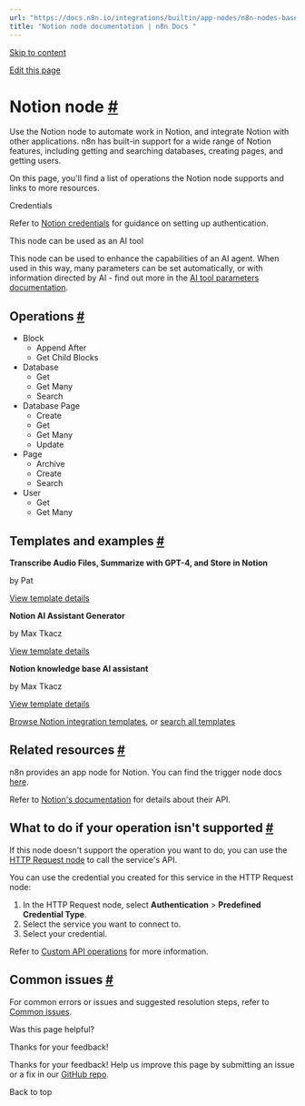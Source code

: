 ```yaml
---
url: "https://docs.n8n.io/integrations/builtin/app-nodes/n8n-nodes-base.notion/"
title: "Notion node documentation | n8n Docs "
---
```


[Skip to content](https://docs.n8n.io/integrations/builtin/app-nodes/n8n-nodes-base.notion/#notion-node)

[Edit this page](https://github.com/n8n-io/n8n-docs/edit/main/docs/integrations/builtin/app-nodes/n8n-nodes-base.notion/index.md "Edit this page")

# Notion node [\#](https://docs.n8n.io/integrations/builtin/app-nodes/n8n-nodes-base.notion/\#notion-node "Permanent link")

Use the Notion node to automate work in Notion, and integrate Notion with other applications. n8n has built-in support for a wide range of Notion features, including getting and searching databases, creating pages, and getting users.

On this page, you'll find a list of operations the Notion node supports and links to more resources.

Credentials

Refer to [Notion credentials](https://docs.n8n.io/integrations/builtin/credentials/notion/) for guidance on setting up authentication.

This node can be used as an AI tool

This node can be used to enhance the capabilities of an AI agent. When used in this way, many parameters can be set automatically, or with information directed by AI - find out more in the [AI tool parameters documentation](https://docs.n8n.io/advanced-ai/examples/using-the-fromai-function/).

## Operations [\#](https://docs.n8n.io/integrations/builtin/app-nodes/n8n-nodes-base.notion/\#operations "Permanent link")

- Block
  - Append After
  - Get Child Blocks
- Database
  - Get
  - Get Many
  - Search
- Database Page
  - Create
  - Get
  - Get Many
  - Update
- Page
  - Archive
  - Create
  - Search
- User
  - Get
  - Get Many

## Templates and examples [\#](https://docs.n8n.io/integrations/builtin/app-nodes/n8n-nodes-base.notion/\#templates-and-examples "Permanent link")

**Transcribe Audio Files, Summarize with GPT-4, and Store in Notion**

by Pat

[View template details](https://n8n.io/workflows/2178-transcribe-audio-files-summarize-with-gpt-4-and-store-in-notion/)

**Notion AI Assistant Generator**

by Max Tkacz

[View template details](https://n8n.io/workflows/2415-notion-ai-assistant-generator/)

**Notion knowledge base AI assistant**

by Max Tkacz

[View template details](https://n8n.io/workflows/2413-notion-knowledge-base-ai-assistant/)

[Browse Notion integration templates](https://n8n.io/integrations/notion/), or [search all templates](https://n8n.io/workflows/)

## Related resources [\#](https://docs.n8n.io/integrations/builtin/app-nodes/n8n-nodes-base.notion/\#related-resources "Permanent link")

n8n provides an app node for Notion. You can find the trigger node docs [here](https://docs.n8n.io/integrations/builtin/trigger-nodes/n8n-nodes-base.notiontrigger/).

Refer to [Notion's documentation](https://developers.notion.com/) for details about their API.

## What to do if your operation isn't supported [\#](https://docs.n8n.io/integrations/builtin/app-nodes/n8n-nodes-base.notion/\#what-to-do-if-your-operation-isnt-supported "Permanent link")

If this node doesn't support the operation you want to do, you can use the [HTTP Request node](https://docs.n8n.io/integrations/builtin/core-nodes/n8n-nodes-base.httprequest/) to call the service's API.

You can use the credential you created for this service in the HTTP Request node:

1. In the HTTP Request node, select **Authentication** \> **Predefined Credential Type**.
2. Select the service you want to connect to.
3. Select your credential.

Refer to [Custom API operations](https://docs.n8n.io/integrations/custom-operations/) for more information.

## Common issues [\#](https://docs.n8n.io/integrations/builtin/app-nodes/n8n-nodes-base.notion/\#common-issues "Permanent link")

For common errors or issues and suggested resolution steps, refer to [Common issues](https://docs.n8n.io/integrations/builtin/app-nodes/n8n-nodes-base.notion/common-issues/).

Was this page helpful?






Thanks for your feedback!






Thanks for your feedback! Help us improve this page by submitting an issue or a fix in our [GitHub repo](https://github.com/n8n-io/n8n-docs).


Back to top
